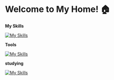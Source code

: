 # Welcome to My Home! 🏠

**My Skills**

[![My Skills](https://skillicons.dev/icons?i=html,css,js)](https://skillicons.dev)

**Tools**

[![My Skills](https://skillicons.dev/icons?i=git,github)](https://skillicons.dev)

**studying**

[![My Skills](https://skillicons.dev/icons?i=ts,react,next)](https://skillicons.dev)

